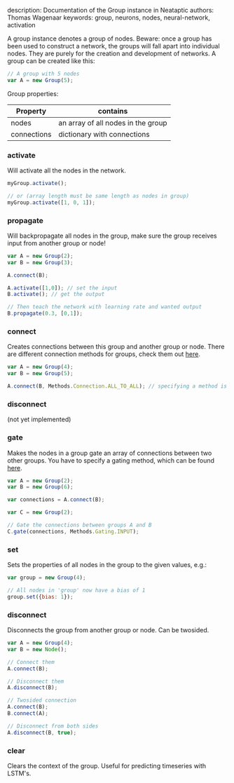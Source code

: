 description: Documentation of the Group instance in Neataptic
authors: Thomas Wagenaar
keywords: group, neurons, nodes, neural-network, activation


A group instance denotes a group of nodes. Beware: once a group has been used to construct a network, the groups will fall apart into individual nodes. They are purely for the creation and development of networks. A group can be created like this:

```javascript
// A group with 5 nodes
var A = new Group(5);
```

Group properties:

Property | contains
-------- | --------
nodes | an array of all nodes in the group
connections | dictionary with connections

### activate
Will activate all the nodes in the network.

```javascript
myGroup.activate();

// or (array length must be same length as nodes in group)
myGroup.activate([1, 0, 1]);
```

### propagate
Will backpropagate all nodes in the group, make sure the group receives input from another group or node!

```javascript
var A = new Group(2);
var B = new Group(3);

A.connect(B);

A.activate([1,0]); // set the input
B.activate(); // get the output

// Then teach the network with learning rate and wanted output
B.propagate(0.3, [0,1]);
```

### connect
Creates connections between this group and another group or node. There are different connection methods for groups, check them out [here](connection.md).

```javascript
var A = new Group(4);
var B = new Group(5);

A.connect(B, Methods.Connection.ALL_TO_ALL); // specifying a method is optional
```

### disconnect
(not yet implemented)

### gate
Makes the nodes in a group gate an array of connections between two other groups. You have to specify a gating method, which can be found [here](../methods/gating.md).

```javascript
var A = new Group(2);
var B = new Group(6);

var connections = A.connect(B);

var C = new Group(2);

// Gate the connections between groups A and B
C.gate(connections, Methods.Gating.INPUT);
```

### set
Sets the properties of all nodes in the group to the given values, e.g.:

```javascript
var group = new Group(4);

// All nodes in 'group' now have a bias of 1
group.set({bias: 1});
```

### disconnect
Disconnects the group from another group or node. Can be twosided.

```javascript
var A = new Group(4);
var B = new Node();

// Connect them
A.connect(B);

// Disconnect them
A.disconnect(B);

// Twosided connection
A.connect(B);
B.connect(A);

// Disconnect from both sides
A.disconnect(B, true);
```

### clear
Clears the context of the group. Useful for predicting timeseries with LSTM's.
